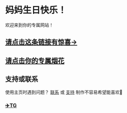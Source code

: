 # 妈妈生日快乐！

欢迎来到你的专属网站！

## [请点击这条链接有惊喜→](https://flowus.cn/share/10503059-d876-4da6-a246-b1c12613fcec)

## [请点击你的专属烟花](https://fireworks.nianbroken.top/) 


## 支持或联系


使用主页时遇到问题？ [联系](https://flowus.cn/share/2572b8f7-0061-487e-8e82-ef27ea4659f2) 或 [支持](https://github.com/Jerry12152007) 
制作不容易希望能喜欢🤭
### [✈️TG](https://t.me//Jerry21007)
